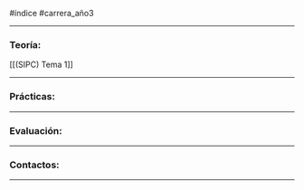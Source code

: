#índice #carrera_año3 
___
### Teoría:
[[(SIPC) Tema 1]]


___
### Prácticas:
___
### Evaluación:
___
### Contactos:
___